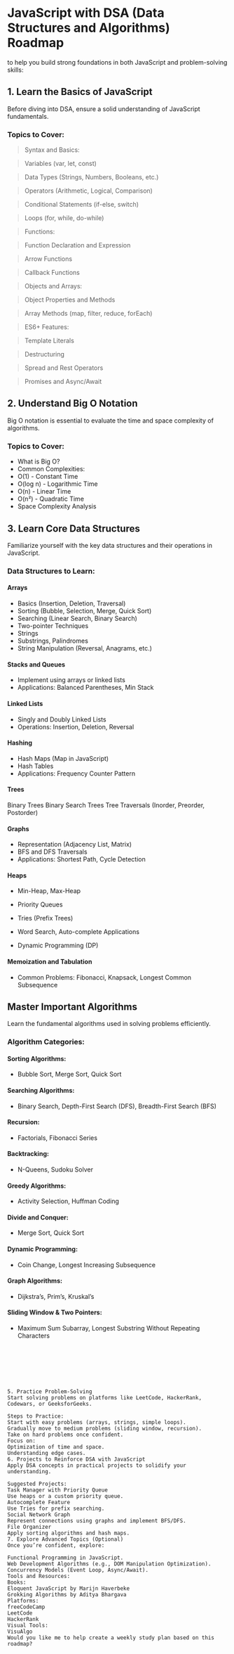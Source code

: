 # JavaScript with DSA (Data Structures and Algorithms) Roadmap

to help you build strong foundations in both JavaScript and problem-solving skills:

## 1. Learn the Basics of JavaScript

Before diving into DSA, ensure a solid understanding of JavaScript fundamentals.

### Topics to Cover:

> Syntax and Basics:

> Variables (var, let, const)

> Data Types (Strings, Numbers, Booleans, etc.)

> Operators (Arithmetic, Logical, Comparison)

> Conditional Statements (if-else, switch)

> Loops (for, while, do-while)

> Functions:

> Function Declaration and Expression

> Arrow Functions

> Callback Functions

> Objects and Arrays:

> Object Properties and Methods

> Array Methods (map, filter, reduce, forEach)

> ES6+ Features:

> Template Literals

> Destructuring

> Spread and Rest Operators

> Promises and Async/Await

## 2. Understand Big O Notation
Big O notation is essential to evaluate the time and space complexity of algorithms.

### Topics to Cover:

- What is Big O?
- Common Complexities:
- O(1) - Constant Time
- O(log n) - Logarithmic Time
- O(n) - Linear Time
- O(n²) - Quadratic Time
- Space Complexity Analysis

## 3. Learn Core Data Structures

Familiarize yourself with the key data structures and their operations in JavaScript.

### Data Structures to Learn:

#### Arrays

- Basics (Insertion, Deletion, Traversal)
- Sorting (Bubble, Selection, Merge, Quick Sort)
- Searching (Linear Search, Binary Search)
- Two-pointer Techniques
- Strings
- Substrings, Palindromes
- String Manipulation (Reversal, Anagrams, etc.)

#### Stacks and Queues

- Implement using arrays or linked lists
- Applications: Balanced Parentheses, Min Stack

#### Linked Lists

- Singly and Doubly Linked Lists
- Operations: Insertion, Deletion, Reversal

#### Hashing

- Hash Maps (Map in JavaScript)
- Hash Tables
- Applications: Frequency Counter Pattern

#### Trees

Binary Trees
Binary Search Trees
Tree Traversals (Inorder, Preorder, Postorder)

#### Graphs

- Representation (Adjacency List, Matrix)
- BFS and DFS Traversals
- Applications: Shortest Path, Cycle Detection

#### Heaps

- Min-Heap, Max-Heap
- Priority Queues
- Tries (Prefix Trees)

- Word Search, Auto-complete Applications
- Dynamic Programming (DP)

#### Memoization and Tabulation

- Common Problems: Fibonacci, Knapsack, Longest Common Subsequence

## Master Important Algorithms

Learn the fundamental algorithms used in solving problems efficiently.

### Algorithm Categories:

#### Sorting Algorithms:
- Bubble Sort, Merge Sort, Quick Sort

#### Searching Algorithms:
- Binary Search, Depth-First Search (DFS), Breadth-First Search (BFS)

#### Recursion:
- Factorials, Fibonacci Series

#### Backtracking:
- N-Queens, Sudoku Solver

#### Greedy Algorithms:
- Activity Selection, Huffman Coding

#### Divide and Conquer:
- Merge Sort, Quick Sort

#### Dynamic Programming:
- Coin Change, Longest Increasing Subsequence

#### Graph Algorithms:
- Dijkstra’s, Prim’s, Kruskal’s

#### Sliding Window & Two Pointers:
- Maximum Sum Subarray, Longest Substring Without Repeating Characters


```







5. Practice Problem-Solving
Start solving problems on platforms like LeetCode, HackerRank, Codewars, or GeeksforGeeks.

Steps to Practice:
Start with easy problems (arrays, strings, simple loops).
Gradually move to medium problems (sliding window, recursion).
Take on hard problems once confident.
Focus on:
Optimization of time and space.
Understanding edge cases.
6. Projects to Reinforce DSA with JavaScript
Apply DSA concepts in practical projects to solidify your understanding.

Suggested Projects:
Task Manager with Priority Queue
Use heaps or a custom priority queue.
Autocomplete Feature
Use Tries for prefix searching.
Social Network Graph
Represent connections using graphs and implement BFS/DFS.
File Organizer
Apply sorting algorithms and hash maps.
7. Explore Advanced Topics (Optional)
Once you’re confident, explore:

Functional Programming in JavaScript.
Web Development Algorithms (e.g., DOM Manipulation Optimization).
Concurrency Models (Event Loop, Async/Await).
Tools and Resources:
Books:
Eloquent JavaScript by Marijn Haverbeke
Grokking Algorithms by Aditya Bhargava
Platforms:
freeCodeCamp
LeetCode
HackerRank
Visual Tools:
VisuAlgo
Would you like me to help create a weekly study plan based on this roadmap?
```
